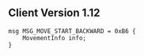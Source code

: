 ## Client Version 1.12

```rust,ignore
msg MSG_MOVE_START_BACKWARD = 0xB6 {
    MovementInfo info;    
}

```
